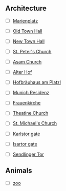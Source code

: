 ## Architecture
- [ ] [Marienplatz](https://en.wikipedia.org/wiki/Marienplatz)
- [ ] [Old Town Hall](https://en.wikipedia.org/wiki/Old_Town_Hall,_Munich)
- [ ] [New Town Hall](https://en.wikipedia.org/wiki/New_Town_Hall_(Munich))
- [ ] [St. Peter's Church](https://en.wikipedia.org/wiki/New_Town_Hall_(Munich))
- [ ] [Asam Church](https://en.wikipedia.org/wiki/Asam_Church,_Munich)
- [ ] [Alter Hof](https://en.wikipedia.org/wiki/Alter_Hof)
- [ ] [Hofbräuhaus am Platzl](https://en.wikipedia.org/wiki/Hofbr%C3%A4uhaus_am_Platzl)
- [ ] [Munich Residenz](https://en.wikipedia.org/wiki/Munich_Residenz)
- [ ] [Frauenkirche](https://en.wikipedia.org/wiki/Frauenkirche,_Munich)
- [ ] [Theatine Church](https://en.wikipedia.org/wiki/Theatine_Church,_Munich)
- [ ] [St. Michael's Church](https://en.wikipedia.org/wiki/St._Michael%27s_Church,_Munich)
- [ ] [Karlstor gate](https://en.wikipedia.org/wiki/Karlstor)
- [ ] [Isartor gate](https://en.wikipedia.org/wiki/Isartor)
- [ ] [Sendlinger Tor](https://en.wikipedia.org/wiki/Sendlinger_Tor)



## Animals
- [ ] [zoo](https://www.hellabrunn.de)
